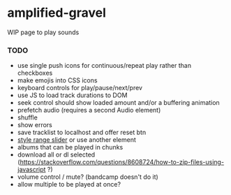 # amplified-gravel

WIP page to play sounds

### TODO

- use single push icons for continuous/repeat play rather than checkboxes
- make emojis into CSS icons
- keyboard controls for play/pause/next/prev
- use JS to load track durations to DOM
- seek control should show loaded amount and/or a buffering animation
- prefetch audio (requires a second Audio element)
- shuffle
- show errors
- save tracklist to localhost and offer reset btn
- [style range slider](https://stackoverflow.com/questions/18389224/how-to-style-html5-range-input-to-have-different-color-before-and-after-slider) or use another element
- albums that can be played in chunks
- download all or dl selected (https://stackoverflow.com/questions/8608724/how-to-zip-files-using-javascript ?)
- volume control / mute? (bandcamp doesn't do it)
- allow multiple to be played at once?
